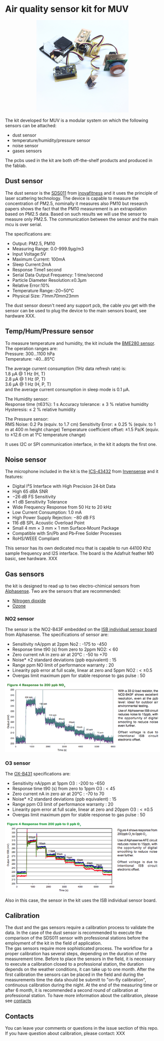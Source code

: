 # Air quality sensor kit for MUV

<p align="center"><img src="images/sensor_kit.jpg" width="300"></p> 

The kit developed for MUV is a modular system on which the following sensors can be attached:
* dust sensor
* temperature/humidity/pressure sensor
* noise sensor
* gases sensors


The pcbs used in the kit are both off-the-shelf products and produced in the fablab.

## Dust sensor
The dust sensor is the [SDS011](http://aqicn.org/sensor/sds011/) from [inovafitness](http://inovafitness.com/en/a/chanpinzhongxin/95.html) and it uses the principle of laser scattering technology. The device is capable to measure the concentration of PM2.5, nominally it measures also PM10 but research papers shows the fact that the PM10 measurement is an extrapolation based on PM2.5 data.
Based on such results we will use the sensor to measure only PM2.5. The communication between the sensor and the main mcu is over serial.

The specifications are:
- Output: PM2.5, PM10
- Measuring Range: 0.0-999.9μg/m3
- Input Voltage:5V
- Maximum Current: 100mA
- Sleep Current:2mA
- Response Time1 second
- Serial Data Output Frequency: 1 time/second
- Particle Diameter Resolution:≤0.3μm
- Relative Error:10%
- Temperature Range:-20~50°C
- Physical Size: 71mm*70mm*23mm

The dust sensor doesn't need any support pcb, the cable you get with the sensor can be used to plug the device to the main sensors board, see hardware XXX.

## Temp/Hum/Pressure sensor
To measure temperature and humidity, the kit include the [BME280 sensor](https://www.bosch-sensortec.com/bst/products/all_products/bme280). The operation ranges are:<br>
Pressure: 300...1100 hPa<br>
Temperature: -40…85°C<br>

The average current consumption (1Hz data refresh rate) is:<br>
1.8 μA @ 1 Hz (H, T)<br>
2.8 μA @ 1 Hz (P, T)<br>
3.6 μA @ 1 Hz (H, P, T)<br>
and the average current consumption in sleep mode is 0.1 μA.

The Humidity sensor:<br>
Response time (τ63%): 1 s
Accuracy tolerance: ± 3 % relative humidity
Hysteresis: ≤ 2 % relative humidity

The Pressure sensor:<br>
RMS Noise: 0.2 Pa (equiv. to 1.7 cm)
Sensitivity Error: ± 0.25 % (equiv. to 1 m at 400 m height change)
Temperature coefficient offset: ±1.5 Pa/K (equiv. to ±12.6 cm at 1°C temperature change)


It uses I2C or SPI communication interface, in the kit it adopts the first one.

## Noise sensor
The microphone included in the kit is the [ICS‐43432](https://www.invensense.com/wp-content/uploads/2015/02/ICS-43432-data-sheet-v1.3.pdf) from [Invensense](https://www.invensense.com/products/ics-43434/) and it features:

* Digital I²S Interface with High Precision 24‐bit Data  
* High 65 dBA SNR
* −26 dB FS Sensitivity
* ±1 dB Sensitivity Tolerance
* Wide Frequency Response from 50 Hz to 20 kHz
* Low Current Consumption: 1.0 mA
* High Power Supply Rejection: −80 dB FS
* 116 dB SPL Acoustic Overload Point
* Small 4 mm × 3 mm × 1 mm Surface‐Mount Package
* Compatible with Sn/Pb and Pb‐Free Solder Processes  
* RoHS/WEEE Compliant  

This sensor has its own dedicated mcu that is capable to run 44100 Khz sample frequency and I2S interface. The board is the Adafruit feather M0 basic, see hardware. XXX

## Gas sensors
the kit is designed to read up to two electro-chimical sensors from [Alphasense](http://www.alphasense.com/).
Two are the sensors that are recommended:
- [Nitrogen dioxide](http://www.alphasense.com/index.php/products/nitrogen-dioxide-2/)
- [Ozone](http://www.alphasense.com/index.php/products/ozone-2/)

### NO2 sensor
The sensor is the NO2-B43F embedded on the [ISB individual sensor board](http://www.alphasense.com/index.php/air/downloads/) from Alphasense. The specifications of sensor are:
- Sensitivity nA/ppm at 2ppm No2 : -175 to -450
- Response time t90 (s) from zero to 2ppm NO2: < 60
- Zero current  nA in zero air at 20°C :  -50 to +70
- Noise* ±2 standard deviations (ppb equivalent) : 15
- Range  ppm NO limit of performance warranty : 20
- Linearity ppb error at full scale, linear at zero and 5ppm NO2 : < ±0.5
- Overgas limit maximum ppm for stable response to gas pulse : 50

<p align="center"><img src="images/no2_performances.png">


### O3 sensor
The [OX-B431](http://www.alphasense.com/WEB1213/wp-content/uploads/2018/12/OXB431.pdf) specifications are:
- Sensitivity nA/ppm at 1ppm O3 : -200 to -650
- Response time t90 (s) from zero to 1ppm O3 :
< 45
- Zero current nA in zero air at 20°C : -70 to 70
- Noise* ±2 standard deviations (ppb equivalent) : 15
- Range ppm O3 limit of performance warranty : 20
- Linearity ppm error at full scale, linear at zero and 20ppm O3 : < ±0.5
- Overgas limit maximum ppm for stable response to gas pulse : 50

<p align="center"><img src="images/o3_performances.png">

Also in this case, the sensor in the kit uses the ISB individual sensor board.



## Calibration
The dust and the gas sensors require a calibration process to validate the data.
In the case of the dust sensor is recommended to execute the comparison of the SDS011 sensor with professional stations before the employment of the kit in the field of application. <br>
The gas sensors require more sophisticated process.
The workflow for a proper calibration has several steps, depending on the duration of the measurement time. Before to place the sensors in the field, it is necessary to execute a calibration closed to a professional station, the duration depends on the weather conditions, it can take up to one month. After the first calibration the sensors can be placed in the field and during the measurements time the data should be submitt to "on-fly calibration", continuous calibration during the night. At the end of the measuring time or after 6 month, it is recommended a second round of calibration at professional station.
To have more information about the calibration, please see [contacts](Contacts)

## Contacts
You can leave your comments or questions in the issue section of this repo.
If you have question about calibration, please contact: XXX
